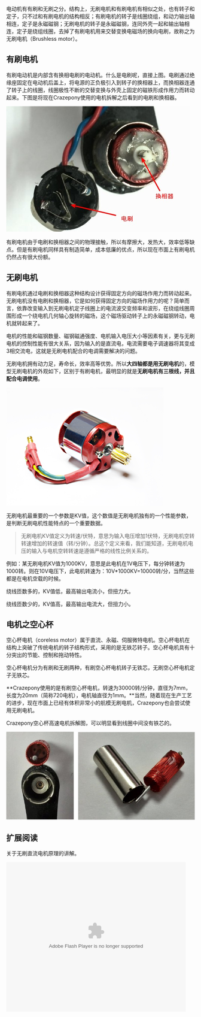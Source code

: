 
电动机有有刷和无刷之分。结构上，无刷电机和有刷电机有相似之处，也有转子和定子，只不过和有刷电机的结构相反；有刷电机的转子是线圈绕组，和动力输出轴相连，定子是永磁磁钢；无刷电机的转子是永磁磁钢，连同外壳一起和输出轴相连，定子是绕组线圈，去掉了有刷电机用来交替变换电磁场的换向电刷，故称之为无刷电机（Brushless motor）。

## 有刷电机
有刷电动机是内部含有换相电刷的电动机。什么是电刷呢，直接上图。电刷通过绝缘座固定在电动机后盖上，将电源的正负极引入到转子的换相器上，而换相器连通了转子上的线圈，线圈极性不断的交替变换与外壳上固定的磁铁形成作用力而转动起来。下图是将现在Crazepony使用的电机拆解之后看到的电刷和换相器。

![](/assets/img/motor-dianshua.jpg)

有刷电机由于电刷和换相器之间的物理接触，所以有摩擦大，发热大，效率低等缺点。但是有刷电机同样具有制造简单，成本低廉的优点，所以现在市面上有刷电机仍然占有很大份额。

## 无刷电机
有刷电机通过电刷和换相器这种结构设计获得固定方向的磁场作用力而转动起来。无刷电机没有电刷和换相器，它是如何获得固定方向的磁场作用力的呢？简单而言，依靠改变输入到无刷电机定子线圈上的电流波交变频率和波形，在绕组线圈周围形成一个绕电机几何轴心旋转的磁场，这个磁场驱动转子上的永磁磁钢转动，电机就转起来了。

电机的性能和磁钢数量、磁钢磁通强度、电机输入电压大小等因素有关，更与无刷电机的控制性能有很大关系，因为输入的是直流电，电流需要电子调速器将其变成3相交流电，这就是无刷电机配合的电调需要解决的问题。

无刷电机拥有动力足，寿命长，效率高等优势。所以**大四轴都是用无刷电机**的，模型无刷电机的外观如下，区别于有刷电机，最明显的就是**无刷电机有三根线，并且配合电调使用**。

![](/assets/img/motor-wushua.jpg)

无刷电机最重要的一个参数是KV值，这个数值是无刷电机独有的一个性能参数，是判断无刷电机性能特点的一个重要数据。

> 无刷电机KV值定义为转速/伏特，意思为输入电压增加1伏特，无刷电机空转转速增加的转速值（转/分钟）。总这个定义来看，我们能知道，无刷电机电压的输入与电机空转转速是遵循严格的线性比例关系的。

例如：某无刷电机KV值为1000KV，意思是此电机在1V电压下，每分钟转速为1000转。则在10V电压下，此电机转速为：10V*1000KV=10000转/分，当然这些都是在电机空载的时候。

绕线匝数多的，KV值低，最高输出电流小，但扭力大。

绕线匝数少的，KV值高，最高输出电流大，但扭力小。

## 电机之空心杯
空心杯电机（coreless motor）属于直流、永磁、伺服微特电机。空心杯电机在结构上突破了传统电机的转子结构形式，采用的是无铁芯转子。空心杯电机具有十分突出的节能、控制和拖动特性。

空心杯电机分为有刷和无刷两种，有刷空心杯电机转子无铁芯，无刷空心杯电机定子无铁芯。

**Crazepony使用的是有刷空心杯电机，转速为30000转/分钟，直径为7mm，长度为20mm（简称720电机），电机轴直径为1mm。**当然，随着现在生产工艺的进步，现在市面上已经有体积非常小的航模无刷电机，Crazepony也会尝试使用无刷电机。

Crazepony空心杯高速电机拆解图，可以明显看到线圈中间没有铁芯的。

![](/assets/img/coreless-motor.png)

## 扩展阅读

关于无刷直流电机原理的讲解。

<p>
<embed src="http://player.youku.com/player.php/sid/XMzI4MzkxMTg4/v.swf" allowFullScreen="true" quality="high" width="480" height="400" align="middle" allowScriptAccess="always" type="application/x-shockwave-flash"></embed>
</p>

